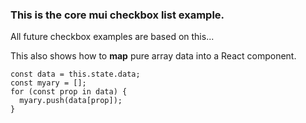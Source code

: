 
### This is the core mui checkbox list example.

All future checkbox examples are based on this...

This also shows how to **map** pure array data into
a React component.

```
const data = this.state.data;
const myary = [];
for (const prop in data) {
  myary.push(data[prop]);
}
```  
